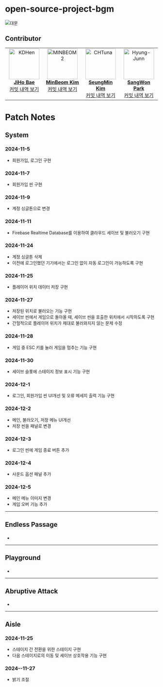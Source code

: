 # open-source-project-bgm

![대문](https://github.com/user-attachments/assets/7dffd24f-abf1-4ad1-b3f2-dbb6c1c0949a)




## Contributor
<table>
  <tbody>
    <tr>
      <td align="center" valign="top" width="25%">
        <a href="https://github.com/Jiho12315">
          <img src="https://avatars.githubusercontent.com/u/144876236?v=4" width="100px;" alt="KDHen"/><br />
          <b style="font-size: 16px;">JiHo Bae</b>
        </a>
        <br />
        <a href="https://github.com/MinBeom2/open-source-project-bgm/commits/main/?author=Jiho12315" title="커밋 내역 보기">커밋 내역 보기</a>
      </td>
      <td align="center" valign="top" width="25%">
        <a href="https://github.com/MinBeom2">
          <img src="https://avatars.githubusercontent.com/u/154870745?s=96&v=4" width="100px;" alt="MINBEOM2"/><br />
          <b style="font-size: 16px;">MinBeom Kim</b>
        </a>
        <br />
        <a href="https://github.com/MinBeom2/open-source-project-bgm/commits/main/?author=MinBeom2" title="커밋 내역 보기">커밋 내역 보기</a>
      </td>
      <td align="center" valign="top" width="25%">
        <a href="https://github.com/GreenAppleSoda">
          <img src="https://avatars.githubusercontent.com/u/151068526?v=4" width="100px;" alt="CHTuna"/><br />
          <b style="font-size: 16px;">SeungMin Kim</b>
        </a>
        <br />
        <a href="https://github.com/MinBeom2/open-source-project-bgm/commits/main/?author=GreenAppleSoda" title="커밋 내역 보기">커밋 내역 보기</a>
      </td>
      <td align="center" valign="top" width="25%">
        <a href="https://github.com/wipheg">
          <img src="https://avatars.githubusercontent.com/u/63744049?v=4" width="100px;" alt="Hyung-Junn"/><br />
          <b style="font-size: 16px;">SangWon Park</b>
        </a>
        <br />
        <a href="https://github.com/MinBeom2/open-source-project-bgm/commits/main/?author=wipheg" title="커밋 내역 보기">커밋 내역 보기</a>
      </td>
    </tr>
  </tbody>
</table>


# Patch Notes

## System
### 2024-11-5
- 회원가입, 로그인 구현 

### 2024-11-7
- 회원가입 씬 구현

### 2024-11-9
- 계정 싱글톤으로 변경

### 2024-11-11
- Firebase Realtime Database를 이용하여 클라우드 세이브 및 불러오기 구현

### 2024-11-24
- 계정 싱글톤 삭제
- 이전에 로그인했던 기기에서는 로그인 없이 자동 로그인이 가능하도록 구현

### 2024-11-25
- 플레이어 위치 데이터 저장 구현

### 2024-11-27
- 저장된 위치로 불러오는 기능 구현
- 세이브 씬에서 게임으로 돌아올 때, 세이브 씬을 호출한 위치에서 시작하도록 구현
- 간헐적으로 플레이어 위치가 제대로 불러와지지 않는 문제 수정

### 2024-11-28
- 게임 중 ESC 키를 눌러 게임을 멈추는 기능 구현

### 2024-11-30
- 세이브 슬롯에 스테이지 정보 표시 기능 구현

### 2024-12-1
- 로그인, 회원가입 씬 UI개선 및 오류 메세지 출력 기능 구현

### 2024-12-2
- 메인, 불러오기, 저장 메뉴 UI개선
- 저장 씬을 패널로 변경

### 2024-12-3
- 로그인 씬에 게임 종료 버튼 추가

### 2024-12-4
- 사운드 옵션 패널 추가
   
### 2024-12-5
- 메인 메뉴 이미지 변경
- 게임 오버 기능 추가
  
---

## Endless Passage
### 
- 

---

## Playground
### 
-

---

## Abruptive Attack
### 
- 

---

## Aisle
### 2024-11-25
- 스테이지 간 전환을 위한 스테이지 구현
- 다음 스테이지로의 이동 및 세이브 상호작용 기능 구현
  
### 2024--11-27
- 밝기 조절
